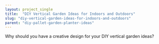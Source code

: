 ```yaml
---
layout: project_single
title:  "DIY Vertical Garden Ideas for Indoors and Outdoors"
slug: "diy-vertical-garden-ideas-for-indoors-and-outdoors"
parent: "diy-pallet-garden-planter-ideas"
---
```

Why should you have a creative design for your DIY vertical garden ideas?